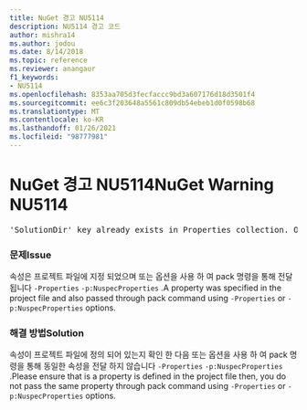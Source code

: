 ```yaml
---
title: NuGet 경고 NU5114
description: NU5114 경고 코드
author: mishra14
ms.author: jodou
ms.date: 8/14/2018
ms.topic: reference
ms.reviewer: anangaur
f1_keywords:
- NU5114
ms.openlocfilehash: 8353aa705d3fecfaccc9bd3a607176d18d3501f4
ms.sourcegitcommit: ee6c3f203648a5561c809db54ebeb1d0f0598b68
ms.translationtype: MT
ms.contentlocale: ko-KR
ms.lasthandoff: 01/26/2021
ms.locfileid: "98777981"
---
```

# <a name="nuget-warning-nu5114"></a><span data-ttu-id="52757-103">NuGet 경고 NU5114</span><span class="sxs-lookup"><span data-stu-id="52757-103">NuGet Warning NU5114</span></span>
<pre>'SolutionDir' key already exists in Properties collection. Overriding value.</pre>

### <a name="issue"></a><span data-ttu-id="52757-104">문제</span><span class="sxs-lookup"><span data-stu-id="52757-104">Issue</span></span>

<span data-ttu-id="52757-105">속성은 프로젝트 파일에 지정 되었으며 또는 옵션을 사용 하 여 pack 명령을 통해 전달 됩니다 `-Properties` `-p:NuspecProperties` .</span><span class="sxs-lookup"><span data-stu-id="52757-105">A property was specified in the project file and also passed through pack command using `-Properties` or `-p:NuspecProperties` options.</span></span> 


### <a name="solution"></a><span data-ttu-id="52757-106">해결 방법</span><span class="sxs-lookup"><span data-stu-id="52757-106">Solution</span></span>

<span data-ttu-id="52757-107">속성이 프로젝트 파일에 정의 되어 있는지 확인 한 다음 또는 옵션을 사용 하 여 pack 명령을 통해 동일한 속성을 전달 하지 않습니다 `-Properties` `-p:NuspecProperties` .</span><span class="sxs-lookup"><span data-stu-id="52757-107">Please ensure that is a property is defined in the project file then, you do not pass the same property through pack command using `-Properties` or `-p:NuspecProperties` options.</span></span> 

